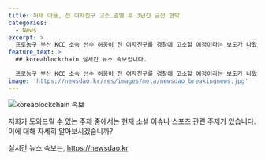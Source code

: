 ```yaml
---
title: 허재 아들, 전 여자친구 고소…결별 후 3년간 금전 협박
categories:
  - News
excerpt: >
  프로농구 부산 KCC 소속 선수 허웅이 전 여자친구를 경찰에 고소할 예정이라는 보도가 나왔다. 31세인 허웅은 전 여자친구 A씨가 3년간 협박하며 금전을 요구했다고 주장하고, 그에 따라 곧 경찰에 고소장을 접수할 예정이라고 밝혀졌다. 허웅은 부산 KCC 이지스 소속으로 2023~2024 KBL 챔피언결정전에서 활약한 주역으로 알려져 있으며, 허재 감독의 아들이기도 하다.
feature_text: >
  ## koreablockchain 실시간 뉴스 속보입니다.

  프로농구 부산 KCC 소속 선수 허웅이 전 여자친구를 경찰에 고소할 예정이라는 보도가 나왔다. 31세인 허웅은 전 여자친구 A씨가 3년간 협박하며 금전을 요구했다고 주장하고, 그에 따라 곧 경찰에 고소장을 접수할 예정이라고 밝혀졌다. 허웅은 부산 KCC 이지스 소속으로 2023~2024 KBL 챔피언결정전에서 활약한 주역으로 알려져 있으며, 허재 감독의 아들이기도 하다.
image: 'https://newsdao.kr/res/images/meta/newsdao_breakingnews.jpg'
---
```


<p><img src="https://newsdao.kr/res/images/meta/newsdao_breakingnews.jpg" alt="koreablockchain 속보" /></p>

<p>저희가 도와드릴 수 있는 주제 중에서는 현재 소셜 이슈나 스포츠 관련 주제가 있습니다. 이에 대해 자세히 알아보시겠습니까?</p>
실시간 뉴스 속보는, <a href="https://newsdao.kr" rel="dofollow">https://newsdao.kr</a>



